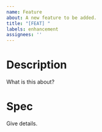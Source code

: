 ```yaml
---
name: Feature
about: A new feature to be added.
title: "[FEAT] "
labels: enhancement
assignees: ''
---
```


# Description

What is this about?

# Spec

Give details.

